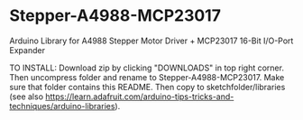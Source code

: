 # Stepper-A4988-MCP23017
Arduino Library for A4988 Stepper Motor Driver + MCP23017 16-Bit I/O-Port Expander

TO INSTALL: Download zip by clicking "DOWNLOADS" in top right corner. 
Then uncompress folder and rename to Stepper-A4988-MCP23017. 
Make sure that folder contains this README. 
Then copy to sketchfolder/libraries (see also 
https://learn.adafruit.com/arduino-tips-tricks-and-techniques/arduino-libraries).
